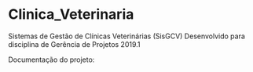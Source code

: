 # Clinica_Veterinaria
Sistemas de Gestão de Clínicas Veterinárias (SisGCV)
Desenvolvido para disciplina de Gerência de Projetos 2019.1

Documentação do projeto:
